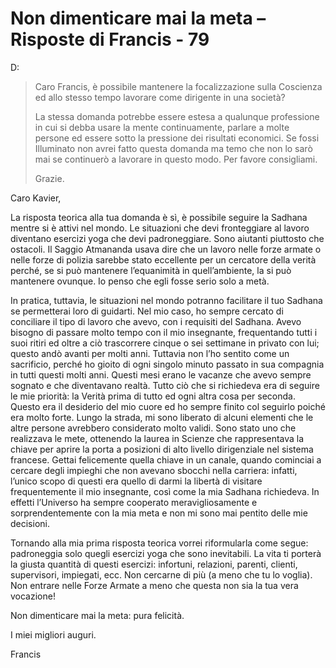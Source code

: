 # Non dimenticare mai la meta – Risposte di Francis - 79

D:

>Caro Francis, è possibile mantenere la focalizzazione sulla Coscienza ed allo stesso tempo lavorare come dirigente in una società?
>
>La stessa domanda potrebbe essere estesa a qualunque professione in cui si debba usare la mente continuamente, parlare a molte persone ed essere sotto la pressione dei risultati economici. Se fossi Illuminato non avrei fatto questa domanda ma temo che non lo sarò mai se continuerò a lavorare in questo modo. Per favore consigliami.
>
>Grazie.

Caro Kavier,

La risposta teorica alla tua domanda è sì, è possibile seguire la Sadhana mentre si è attivi nel mondo. Le situazioni che devi fronteggiare al lavoro diventano esercizi yoga che devi padroneggiare. Sono aiutanti piuttosto che ostacoli. Il Saggio Atmananda usava dire che un lavoro nelle forze armate o nelle forze di polizia sarebbe stato eccellente per un cercatore della verità perché, se si può mantenere l’equanimità in quell’ambiente, la si può mantenere ovunque. Io penso che egli fosse serio solo a metà.

In pratica, tuttavia, le situazioni nel mondo potranno facilitare il tuo Sadhana se permetterai loro di guidarti. Nel mio caso, ho sempre cercato di conciliare il tipo di lavoro che avevo, con i requisiti del Sadhana. Avevo bisogno di passare molto tempo con il mio insegnante, frequentando tutti i suoi ritiri ed oltre a ciò trascorrere cinque o sei settimane in privato con lui; questo andò avanti per molti anni. Tuttavia non l’ho sentito come un sacrificio, perché ho gioito di ogni singolo minuto passato in sua compagnia in tutti questi molti anni. Questi mesi erano le vacanze che avevo sempre sognato e che diventavano realtà. Tutto ciò che si richiedeva era di seguire le mie priorità: la Verità prima di tutto ed ogni altra cosa per seconda. Questo era il desiderio del mio cuore ed ho sempre finito col seguirlo poiché era molto forte. Lungo la strada, mi sono liberato di alcuni elementi che le altre persone avrebbero considerato molto validi. Sono stato uno che realizzava le mete, ottenendo la laurea in Scienze che rappresentava la chiave per aprire la porta a posizioni di alto livello dirigenziale nel sistema francese. Gettai felicemente quella chiave in un canale, quando cominciai a cercare degli impieghi che non avevano sbocchi nella carriera: infatti, l’unico scopo di questi era quello di darmi la libertà di visitare frequentemente il mio insegnante, così come la mia Sadhana richiedeva. In effetti l’Universo ha sempre cooperato meravigliosamente e sorprendentemente con la mia meta e non mi sono mai pentito delle mie decisioni.

Tornando alla mia prima risposta teorica vorrei riformularla come segue: padroneggia solo quegli esercizi yoga che sono inevitabili. La vita ti porterà la giusta quantità di questi esercizi: infortuni, relazioni, parenti, clienti, supervisori, impiegati, ecc. Non cercarne di più (a meno che tu lo voglia). Non entrare nelle Forze Armate a meno che questa non sia la tua vera vocazione!

Non dimenticare mai la meta: pura felicità.

I miei migliori auguri.

Francis

